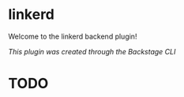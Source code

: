 # linkerd

Welcome to the linkerd backend plugin!

_This plugin was created through the Backstage CLI_

# TODO
